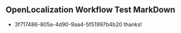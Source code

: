 ## OpenLocalization Workflow Test MarkDown
* 3f717486-805a-4d90-9aa4-5f51997b4b20 thanks!

<!--HONumber=Sep16_HO1-->


